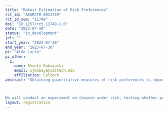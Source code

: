 ```yaml
---
title: "Robust Estimation of Risk Preferences"
rct_id: "AEARCTR-0011749"
rct_id_num: "11749"
doi: "10.1257/rct.11749-1.0"
date: "2023-07-19"
status: "in_development"
jel: ""
start_year: "2023-07-26"
end_year: "2023-07-30"
pi: "Aldo Lucia"
pi_other:
  1:
    name: Shunto Kobayashi
    email: sjkobaya@caltech.edu
    affiliation: Caltech
abstract: "Obtaining quantitative measures of risk preferences is important because it enables researchers to formulate predictions. However, the stringent assumptions on which these predictions rely often raise concerns about external validity: can these estimated models produce reliable predictions beyond the specific settings from which they were derived? In this paper, we study preferences under risk that may deviate from Expected Utility (EU) by relaxing its fundamental and most disputed assumption: the independence axiom. Rather than committing to a specific non-EU model, we estimate the set of utility functions that characterize the largest subrelation of a preference that satisfies the independence axiom. Without making further assumptions on preferences, this approach allows us to predict choices between two lotteries when one lottery is better for all utilities. 

We will conduct an experiment on choices under risk, testing whether predictions generated with our approach, despite being less granular, are more accurate out-of-sample than those obtained with specific economic models or machine learning algorithms."
layout: registration
---
```



